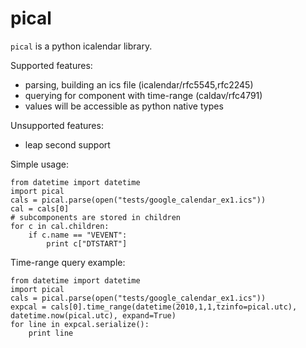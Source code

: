pical
=====

`pical` is a python icalendar library.

Supported features:
* parsing, building an ics file (icalendar/rfc5545,rfc2245)
* querying for component with time-range (caldav/rfc4791)
* values will be accessible as python native types

Unsupported features:
* leap second support

Simple usage:

```
from datetime import datetime
import pical
cals = pical.parse(open("tests/google_calendar_ex1.ics"))
cal = cals[0]
# subcomponents are stored in children
for c in cal.children:
	if c.name == "VEVENT":
		print c["DTSTART"]
```

Time-range query example:

```
from datetime import datetime
import pical
cals = pical.parse(open("tests/google_calendar_ex1.ics"))
expcal = cals[0].time_range(datetime(2010,1,1,tzinfo=pical.utc), datetime.now(pical.utc), expand=True)
for line in expcal.serialize():
	print line
```

